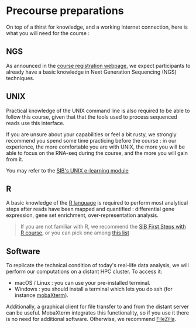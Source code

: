 # Precourse preparations

On top of a thirst for knowledge, and a working Internet connection, here is what you will need for the course : 

<!-- Suggestion: have a bullet-point summary of the key items/prerequisites:
* basic knowledge of *NGS*
* practical knowledge of working on the *UNIX command line* 
* basic knowledge of *programming in R*
* a way to connect to the server
* a way to exchange files with the server
* a way to type special programming-related characters on your keyboard

See below for details.
-->

## NGS

As announced in the [course registration webpage](https://www.sib.swiss/training/course/20220901_IRNAS),
we expect participants to already have a basic knowledge in Next Generation Sequencing (NGS) techniques. 

## UNIX

Practical knowledge of the UNIX command line is also required to be able to follow this course, given that that the tools used to process sequenced reads use this interface.

If you are unsure about your capabilities or feel a bit rusty, we strongly recommend you spend some time practicing before the course : in our experience, the more comfortable you are with UNIX, the more you will be able to focus on the RNA-seq during the course, and the more you will gain from it.

You may refer to the [SIB's UNIX e-learning module](https://edu.sib.swiss/pluginfile.php/2878/mod_resource/content/4/couselab-html/content.html)

## R 

A basic knowledge of the [R language](https://www.r-project.org/) is required to perform most analytical steps after reads have been mapped and quantified : differential gene expression, gene set enrichment, over-representation analysis.

> If you are not familiar with R, we recommend the [SIB First Steps with R course](https://github.com/sib-swiss/first-steps-with-R-training), or you can pick one among [this list](https://github.com/sib-swiss/training-collection#r)


## Software

To replicate the technical condition of today's real-life data analysis, we will perform our computations on a distant HPC cluster.
To access it: 

 * macOS / Linux : you can use your pre-installed terminal.
 * Windows : you should install a terminal which lets you do ssh (for instance [mobaXterm](https://mobaxterm.mobatek.net/)). 

Additionally, a graphical client for file transfer to and from the distant server can be useful. MobaXterm integrates this functionality, so if you use it there is no need for additional software. 
Otherwise, we recommend [FileZilla](https://filezilla-project.org/download.php?type=client).


<!-- Idea: add in a section for checking the attendees can use their keyboards to type special characters -->

<!-- Suggestion: should we have some practical notes re: the teaching location?
Coffee/snakcs/toilets...? Or should this be external to the course website? -->

